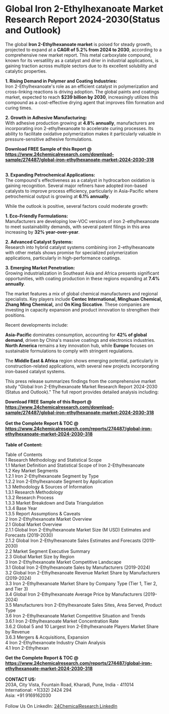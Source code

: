 <h1>Global Iron 2-Ethylhexanoate Market Research Report 2024-2030(Status and Outlook)</h1><p>The global <strong>Iron 2-Ethylhexanoate market</strong> is poised for steady growth, projected to expand at a <strong>CAGR of 5.2% from 2024 to 2030</strong>, according to a comprehensive new market report. This metal carboxylate compound, known for its versatility as a catalyst and drier in industrial applications, is gaining traction across multiple sectors due to its excellent solubility and catalytic properties.</p><p><strong>1. Rising Demand in Polymer and Coating Industries:</strong><br>
Iron 2-Ethylhexanoate's role as an efficient catalyst in polymerization and cross-linking reactions is driving adoption. The global paints and coatings market, expected to reach <strong>$239 billion by 2030</strong>, increasingly utilizes this compound as a cost-effective drying agent that improves film formation and curing times.</p><p><strong>2. Growth in Adhesive Manufacturing:</strong><br>
With adhesive production growing at <strong>4.8% annually</strong>, manufacturers are incorporating iron 2-ethylhexanoate to accelerate curing processes. Its ability to facilitate oxidative polymerization makes it particularly valuable in pressure-sensitive adhesive formulations.</p><div><b>Download FREE Sample of this Report @ 
            <a href="https://www.24chemicalresearch.com/download-sample/274487/global-iron-ethylhexanoate-market-2024-2030-318">
            https://www.24chemicalresearch.com/download-sample/274487/global-iron-ethylhexanoate-market-2024-2030-318</a></b></div><br><p><strong>3. Expanding Petrochemical Applications:</strong><br>
The compound's effectiveness as a catalyst in hydrocarbon oxidation is gaining recognition. Several major refiners have adopted iron-based catalysts to improve process efficiency, particularly in Asia-Pacific where petrochemical output is growing at <strong>6.1% annually</strong>.</p><p>While the outlook is positive, several factors could moderate growth:</p><p><strong>1. Eco-Friendly Formulations:</strong><br>
Manufacturers are developing low-VOC versions of iron 2-ethylhexanoate to meet sustainability demands, with several patent filings in this area increasing by <strong>32% year-over-year</strong>.</p><p><strong>2. Advanced Catalyst Systems:</strong><br>
Research into hybrid catalyst systems combining iron 2-ethylhexanoate with other metals shows promise for specialized polymerization applications, particularly in high-performance coatings.</p><p><strong>3. Emerging Market Penetration:</strong><br>
Growing industrialization in Southeast Asia and Africa presents significant opportunities, with coating production in these regions expanding at <strong>7.4% annually</strong>.</p><p>The market features a mix of global chemical manufacturers and regional specialists. Key players include <strong>Centec International, Minghuan Chemical, Zhang Ming Chemical,</strong> and <strong>On King Siccative</strong>. These companies are investing in capacity expansion and product innovation to strengthen their positions.</p><p>Recent developments include:</p><p><strong>Asia-Pacific</strong> dominates consumption, accounting for <strong>42% of global demand</strong>, driven by China's massive coatings and electronics industries. <strong>North America</strong> remains a key innovation hub, while <strong>Europe</strong> focuses on sustainable formulations to comply with stringent regulations.</p><p>The <strong>Middle East &amp; Africa</strong> region shows emerging potential, particularly in construction-related applications, with several new projects incorporating iron-based catalyst systems.</p><p>This press release summarizes findings from the comprehensive market study "Global Iron 2-Ethylhexanoate Market Research Report 2024-2030 (Status and Outlook)." The full report provides detailed analysis including:</p><div><b>Download FREE Sample of this Report @ 
            <a href="https://www.24chemicalresearch.com/download-sample/274487/global-iron-ethylhexanoate-market-2024-2030-318">
            https://www.24chemicalresearch.com/download-sample/274487/global-iron-ethylhexanoate-market-2024-2030-318</a></b></div><br><div><b>Get the Complete Report & TOC @ 
            <a href="https://www.24chemicalresearch.com/reports/274487/global-iron-ethylhexanoate-market-2024-2030-318">
            https://www.24chemicalresearch.com/reports/274487/global-iron-ethylhexanoate-market-2024-2030-318</a></b></div><br>
            <b>Table of Content:</b><p>Table of Contents<br />
1 Research Methodology and Statistical Scope<br />
1.1 Market Definition and Statistical Scope of Iron 2-Ethylhexanoate<br />
1.2 Key Market Segments<br />
1.2.1 Iron 2-Ethylhexanoate Segment by Type<br />
1.2.2 Iron 2-Ethylhexanoate Segment by Application<br />
1.3 Methodology & Sources of Information<br />
1.3.1 Research Methodology<br />
1.3.2 Research Process<br />
1.3.3 Market Breakdown and Data Triangulation<br />
1.3.4 Base Year<br />
1.3.5 Report Assumptions & Caveats<br />
2 Iron 2-Ethylhexanoate Market Overview<br />
2.1 Global Market Overview<br />
2.1.1 Global Iron 2-Ethylhexanoate Market Size (M USD) Estimates and Forecasts (2019-2030)<br />
2.1.2 Global Iron 2-Ethylhexanoate Sales Estimates and Forecasts (2019-2030)<br />
2.2 Market Segment Executive Summary<br />
2.3 Global Market Size by Region<br />
3 Iron 2-Ethylhexanoate Market Competitive Landscape<br />
3.1 Global Iron 2-Ethylhexanoate Sales by Manufacturers (2019-2024)<br />
3.2 Global Iron 2-Ethylhexanoate Revenue Market Share by Manufacturers (2019-2024)<br />
3.3 Iron 2-Ethylhexanoate Market Share by Company Type (Tier 1, Tier 2, and Tier 3)<br />
3.4 Global Iron 2-Ethylhexanoate Average Price by Manufacturers (2019-2024)<br />
3.5 Manufacturers Iron 2-Ethylhexanoate Sales Sites, Area Served, Product Type<br />
3.6 Iron 2-Ethylhexanoate Market Competitive Situation and Trends<br />
3.6.1 Iron 2-Ethylhexanoate Market Concentration Rate<br />
3.6.2 Global 5 and 10 Largest Iron 2-Ethylhexanoate Players Market Share by Revenue<br />
3.6.3 Mergers & Acquisitions, Expansion<br />
4 Iron 2-Ethylhexanoate Industry Chain Analysis<br />
4.1 Iron 2-Ethylhexan</p><div><b>Get the Complete Report & TOC @ 
            <a href="https://www.24chemicalresearch.com/reports/274487/global-iron-ethylhexanoate-market-2024-2030-318">
            https://www.24chemicalresearch.com/reports/274487/global-iron-ethylhexanoate-market-2024-2030-318</a></b></div><br><b>CONTACT US:</b><br>
            203A, City Vista, Fountain Road, Kharadi, Pune, India - 411014<br>
            International: +1(332) 2424 294<br>
            Asia: +91 9169162030 <br><br>
            Follow Us On LinkedIn: <a href="https://www.linkedin.com/company/24chemicalresearch/">24ChemicalResearch LinkedIn</a>